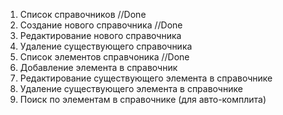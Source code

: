 1) Список справочников //Done
2) Создание нового справочника  //Done 
3) Редактирование нового справочника
4) Удаление существующего справочника
5) Список элементов справчоника //Done
6) Добавление элемента в справочник
7) Редактирование существующего элемента в справочнике
8) Удаление существующего элемента в справочнике
9) Поиск по элементам в справочнике (для авто-комплита)